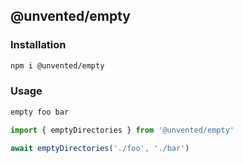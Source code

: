 ## @unvented/empty

### Installation

```bash
npm i @unvented/empty
```

### Usage

```bash
empty foo bar
```

```js
import { emptyDirectories } from '@unvented/empty'

await emptyDirectories('./foo', './bar')
```
